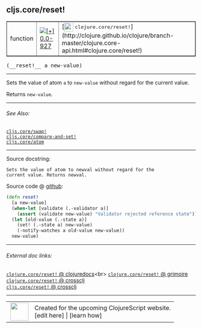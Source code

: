 ## cljs.core/reset!



 <table border="1">
<tr>
<td>function</td>
<td><a href="https://github.com/cljsinfo/cljs-api-docs/tree/0.0-927"><img valign="middle" alt="[+] 0.0-927" title="Added in 0.0-927" src="https://img.shields.io/badge/+-0.0--927-lightgrey.svg"></a> </td>
<td>
[<img height="24px" valign="middle" src="http://i.imgur.com/1GjPKvB.png"> <samp>clojure.core/reset!</samp>](http://clojure.github.io/clojure/branch-master/clojure.core-api.html#clojure.core/reset!)
</td>
</tr>
</table>


 <samp>
(__reset!__ a new-value)<br>
</samp>

---

Sets the value of atom `a` to `new-value` without regard for the current value.

Returns `new-value`.



---


###### See Also:

[`cljs.core/swap!`](../cljs.core/swapBANG.md)<br>
[`cljs.core/compare-and-set!`](../cljs.core/compare-and-setBANG.md)<br>
[`cljs.core/atom`](../cljs.core/atom.md)<br>

---


Source docstring:

```
Sets the value of atom to newval without regard for the
current value. Returns newval.
```


Source code @ [github](https://github.com/clojure/clojurescript/blob/r1211/src/cljs/cljs/core.cljs#L5900-L5909):

```clj
(defn reset!
  [a new-value]
  (when-let [validate (.-validator a)]
    (assert (validate new-value) "Validator rejected reference state"))
  (let [old-value (.-state a)]
    (set! (.-state a) new-value)
    (-notify-watches a old-value new-value))
  new-value)
```

<!--
Repo - tag - source tree - lines:

 <pre>
clojurescript @ r1211
└── src
    └── cljs
        └── cljs
            └── <ins>[core.cljs:5900-5909](https://github.com/clojure/clojurescript/blob/r1211/src/cljs/cljs/core.cljs#L5900-L5909)</ins>
</pre>

-->

---



###### External doc links:

[`clojure.core/reset!` @ clojuredocs](http://clojuredocs.org/clojure.core/reset!)<br>
[`clojure.core/reset!` @ grimoire](http://conj.io/store/v1/org.clojure/clojure/1.7.0-beta3/clj/clojure.core/reset%21/)<br>
[`clojure.core/reset!` @ crossclj](http://crossclj.info/fun/clojure.core/reset%21.html)<br>
[`cljs.core/reset!` @ crossclj](http://crossclj.info/fun/cljs.core.cljs/reset%21.html)<br>

---

 <table>
<tr><td>
<img valign="middle" align="right" width="48px" src="http://i.imgur.com/Hi20huC.png">
</td><td>
Created for the upcoming ClojureScript website.<br>
[edit here] | [learn how]
</td></tr></table>

[edit here]:https://github.com/cljsinfo/cljs-api-docs/blob/master/cljsdoc/cljs.core/resetBANG.cljsdoc
[learn how]:https://github.com/cljsinfo/cljs-api-docs/wiki/cljsdoc-files

<!--

This information was too distracting to show to readers, but I'll leave it
commented here since it is helpful to:

- pretty-print the data used to generate this document
- and show how to retrieve that data



The API data for this symbol:

```clj
{:description "Sets the value of atom `a` to `new-value` without regard for the current value.\n\nReturns `new-value`.",
 :ns "cljs.core",
 :name "reset!",
 :signature ["[a new-value]"],
 :history [["+" "0.0-927"]],
 :type "function",
 :related ["cljs.core/swap!"
           "cljs.core/compare-and-set!"
           "cljs.core/atom"],
 :full-name-encode "cljs.core/resetBANG",
 :source {:code "(defn reset!\n  [a new-value]\n  (when-let [validate (.-validator a)]\n    (assert (validate new-value) \"Validator rejected reference state\"))\n  (let [old-value (.-state a)]\n    (set! (.-state a) new-value)\n    (-notify-watches a old-value new-value))\n  new-value)",
          :title "Source code",
          :repo "clojurescript",
          :tag "r1211",
          :filename "src/cljs/cljs/core.cljs",
          :lines [5900 5909]},
 :full-name "cljs.core/reset!",
 :clj-symbol "clojure.core/reset!",
 :docstring "Sets the value of atom to newval without regard for the\ncurrent value. Returns newval."}

```

Retrieve the API data for this symbol:

```clj
;; from Clojure REPL
(require '[clojure.edn :as edn])
(-> (slurp "https://raw.githubusercontent.com/cljsinfo/cljs-api-docs/catalog/cljs-api.edn")
    (edn/read-string)
    (get-in [:symbols "cljs.core/reset!"]))
```

-->
